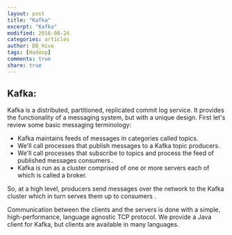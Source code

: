 ```yaml
---
layout: post
title: "Kafka"
excerpt: "Kafka"
modified: 2016-08-24
categories: articles
author: DB_Hive
tags: [Hadoop]
comments: true
share: true
---
```



## Kafka:
Kafka is a distributed, partitioned, replicated commit log service. It provides the functionality of a messaging system, but with a unique design.
First let's review some basic messaging terminology:
* Kafka maintains feeds of messages in categories called topics.
* We'll call processes that publish messages to a Kafka topic producers.
* We'll call processes that subscribe to topics and process the feed of published messages consumers..
* Kafka is run as a cluster comprised of one or more servers each of which is called a broker.

So, at a high level, producers send messages over the network to the Kafka cluster which in turn serves them up to consumers .

Communication between the clients and the servers is done with a simple, high-performance, language agnostic TCP protocol. We provide a Java client for Kafka, but clients are available in many languages.


